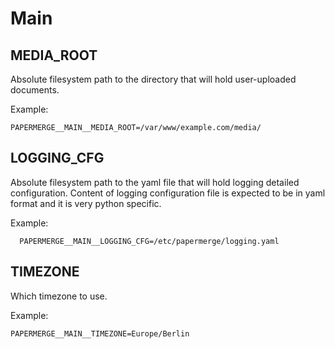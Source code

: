 # Main


## MEDIA_ROOT

Absolute filesystem path to the directory that will hold user-uploaded documents.

Example:

    PAPERMERGE__MAIN__MEDIA_ROOT=/var/www/example.com/media/


## LOGGING_CFG

Absolute filesystem path to the yaml file that will hold logging detailed
configuration. Content of logging configuration file is expected to be in
yaml format and it is very python specific.

Example:

      PAPERMERGE__MAIN__LOGGING_CFG=/etc/papermerge/logging.yaml


## TIMEZONE

Which timezone to use.

Example:

    PAPERMERGE__MAIN__TIMEZONE=Europe/Berlin
